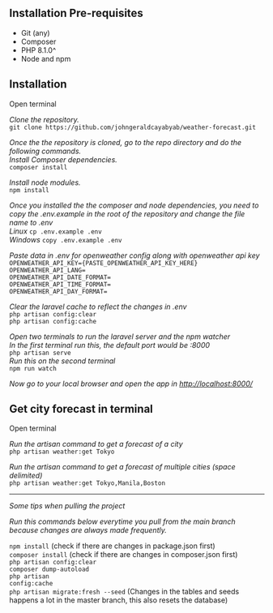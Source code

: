 <h2><b>Installation Pre-requisites</b></h1>

- Git (any)
- Composer
- PHP 8.1.0^
- Node and npm

<h2><b>Installation</b></h1>
<p>Open terminal</p>

<p>
<i>Clone the repository.</i><br/>
<code>git clone https://github.com/johngeraldcayabyab/weather-forecast.git</code>
</p>

<p>
<i>Once the the repository is cloned, go to the repo directory and do the following commands.</i><br/>
<i>Install Composer dependencies.</i><br/>
<code>composer install</code>
</p>

<p>
<i>Install node modules.</i><br/>
<code>npm install</code>
</p>


<p>
<i>Once you installed the the composer and node dependencies, you need to copy the .env.example in the root of the repository and change the file name to .env</i><br/>
<i>Linux</i> <code>cp .env.example .env</code><br>
<i>Windows</i> <code>copy .env.example .env</code>
</p>

<p>
<i>Paste data in .env for openweather config along with openweather api key</i><br/>
<code>OPENWEATHER_API_KEY={PASTE_OPENWEATHER_API_KEY_HERE}</code><br/>
<code>OPENWEATHER_API_LANG=</code><br/>
<code>OPENWEATHER_API_DATE_FORMAT=</code><br/>
<code>OPENWEATHER_API_TIME_FORMAT=</code><br/>
<code>OPENWEATHER_API_DAY_FORMAT=</code>
</p>


<p>
<i>Clear the laravel cache to reflect the changes in .env</i><br/>
<code>php artisan config:clear</code><br>
<code>php artisan config:cache</code>
</p>


<p>
<i>Open two terminals to run the laravel server and the npm watcher</i><br/>
<i>In the first terminal run this, the default port would be :8000</i><br>
<code>php artisan serve</code><br>
<i>Run this on the second terminal</i><br/>
<code>npm run watch</code>
</p>

<p>
<i>Now go to your local browser and open the app in <a href="http://localhost:8000/">http://localhost:8000/</a></i><br/>
</p>

<h2><b>Get city forecast in terminal</b></h1>
<p>Open terminal</p>

<p>
<i>Run the artisan command to get a forecast of a city</i><br/>
<code>php artisan weather:get Tokyo</code>
</p>

<p>
<i>Run the artisan command to get a forecast of multiple cities (space delimited)</i><br/>
<code>php artisan weather:get Tokyo,Manila,Boston</code>
</p>


<hr>

<p><i>Some tips when pulling the project</i></p>
<p><i>Run this commands below everytime you pull from the main branch because changes are always made frequently.</i></p>

<code>npm install</code> (check if there are changes in package.json first)<br>
<code>composer install</code> (check if there are changes in composer.json first)<br>
<code>php artisan config:clear</code><br>
<code>composer dump-autoload</code><br>
<code>php artisan config:cache</code><br>
<code>php artisan migrate:fresh --seed</code> (Changes in the tables and seeds happens a lot in the master branch, this
also resets the database)<br>
